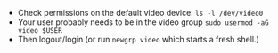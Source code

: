 * Check permissions on the default video device:
`ls -l /dev/video0`
* Your user probably needs to be in the video group
`sudo usermod -aG video $USER`
* Then logout/login (or run `newgrp video` which starts a fresh shell.)



